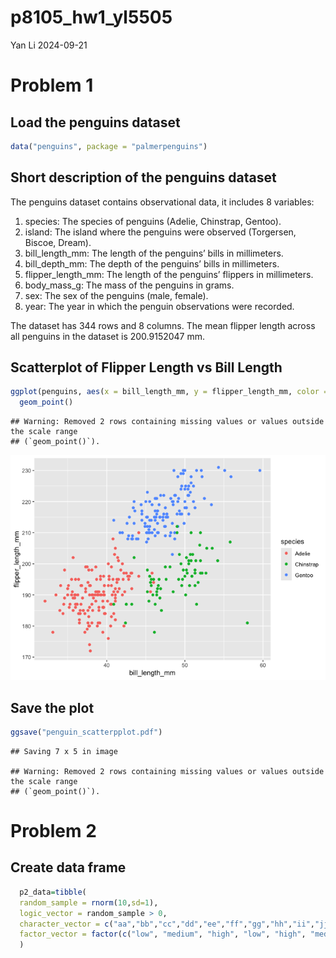 p8105_hw1_yl5505
================
Yan Li
2024-09-21

# Problem 1

## Load the penguins dataset

``` r
data("penguins", package = "palmerpenguins")
```

## Short description of the penguins dataset

The penguins dataset contains observational data, it includes 8
variables:

1.  species: The species of penguins (Adelie, Chinstrap, Gentoo).
2.  island: The island where the penguins were observed (Torgersen,
    Biscoe, Dream).
3.  bill_length_mm: The length of the penguins’ bills in millimeters.
4.  bill_depth_mm: The depth of the penguins’ bills in millimeters.
5.  flipper_length_mm: The length of the penguins’ flippers in
    millimeters.
6.  body_mass_g: The mass of the penguins in grams.
7.  sex: The sex of the penguins (male, female).
8.  year: The year in which the penguin observations were recorded.

The dataset has 344 rows and 8 columns. The mean flipper length across
all penguins in the dataset is 200.9152047 mm.

## Scatterplot of Flipper Length vs Bill Length

``` r
ggplot(penguins, aes(x = bill_length_mm, y = flipper_length_mm, color = species)) +
  geom_point()
```

    ## Warning: Removed 2 rows containing missing values or values outside the scale range
    ## (`geom_point()`).

![](p8105_hw1_yl5505_files/figure-gfm/scatterplot-1.png)<!-- -->

## Save the plot

``` r
ggsave("penguin_scatterpplot.pdf")
```

    ## Saving 7 x 5 in image

    ## Warning: Removed 2 rows containing missing values or values outside the scale range
    ## (`geom_point()`).

# Problem 2

## Create data frame

``` r
  p2_data=tibble(
  random_sample = rnorm(10,sd=1), 
  logic_vector = random_sample > 0, 
  character_vector = c("aa","bb","cc","dd","ee","ff","gg","hh","ii","jj"),
  factor_vector = factor(c("low", "medium", "high", "low", "high", "medium", "low", "high", "medium", "low"))
  )
```
